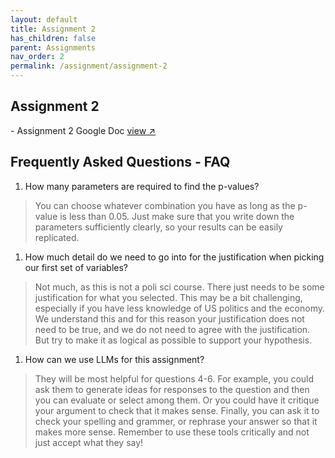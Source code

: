 ```yaml
---
layout: default
title: Assignment 2
has_children: false
parent: Assignments
nav_order: 2
permalink: /assignment/assignment-2
---
```


<h2>Assignment 2</h2>
- Assignment 2 Google Doc <a href="https://docs.google.com/document/d/1SKHOM3PrWL5_h3YwaST023hPqgdU6IRf/edit?usp=sharing&ouid=107915672984197984271&rtpof=true&sd=true" target="_blank" rel="noopener">view &#x2197;</a>

<h2>Frequently Asked Questions - FAQ</h2>

1. How many parameters are required to find the p-values?
>You can choose whatever combination you have as long as the p-value is less than 0.05. Just make sure that you write down the parameters sufficiently clearly, so your results can be easily replicated.
1. How much detail do we need to go into for the justification when picking our first set of variables?
>Not much, as this is not a poli sci course. There just needs to be some justification for what you selected. This may be a bit challenging, especially if you have less knowledge of US politics and the economy. We understand this and for this reason your justification does not need to be true, and we do not need to agree with the justification. But try to make it as logical as possible to support your hypothesis.
1. How can we use LLMs for this assignment?
> They will be most helpful for questions 4-6. For example, you could ask them to generate ideas for responses to the question and then you can evaluate or select among them. Or you could have it critique your argument to check that it makes sense. Finally, you can ask it to check your spelling and grammer, or rephrase your answer so that it makes more sense. Remember to use these tools critically and not just accept what they say!